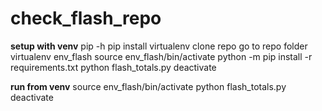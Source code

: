 # check_flash_repo

**setup with venv**
pip -h
pip install virtualenv
clone repo
go to repo folder
virtualenv env_flash
source env_flash/bin/activate
python -m pip install -r requirements.txt
python flash_totals.py
deactivate

**run from venv**
source env_flash/bin/activate
python flash_totals.py
deactivate

 
